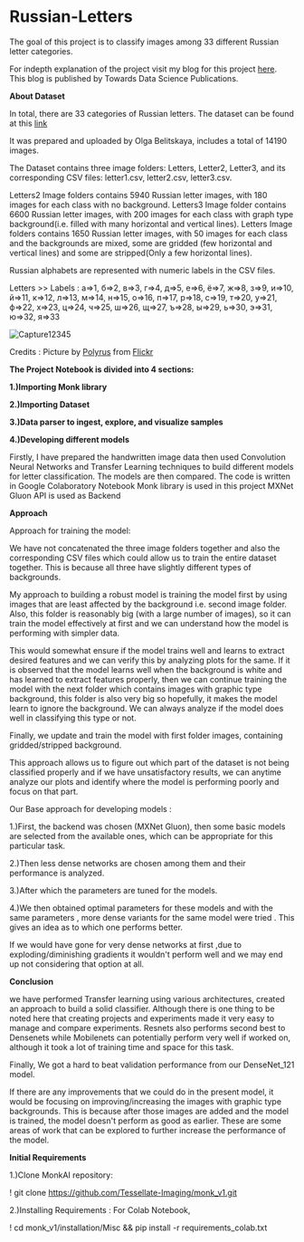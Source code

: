 # Russian-Letters
The goal of this project is to classify images among 33 different Russian letter categories.

For indepth explanation of the project visit my blog for this project 
   [here](https://medium.com/@sanskar329/russian-alphabets-classification-using-monk-ai-4df7d1ad8542#270f-83ebe5f745bc).
This blog is published by Towards Data Science Publications.

**About Dataset**

In total, there are 33 categories of Russian letters.
The dataset can be found at this [link](https://www.kaggle.com/olgabelitskaya/classification-of-handwritten-letters)

It was prepared and uploaded by Olga Belitskaya, includes a total of 14190 images.

The Dataset contains three image folders: Letters, Letter2, Letter3, and its corresponding CSV files: letter1.csv, letter2.csv, letter3.csv.

Letters2 Image folders contains 5940 Russian letter images, with 180 images for each class with no background.
Letters3 Image folder contains 6600 Russian letter images,  with 200 images for each class with graph type background(i.e. filled with many horizontal and vertical lines).
Letters Image folders contains 1650 Russian letter images, with 50 images for each class and the backgrounds are mixed, some are gridded (few horizontal and vertical lines) and some are stripped(Only a few horizontal lines).

Russian alphabets are represented with numeric labels in the CSV files.

Letters >> Labels :
а=>1, б=>2, в=>3, г=>4, д=>5, е=>6, ё=>7, ж=>8, з=>9, и=>10,
й=>11, к=>12, л=>13, м=>14, н=>15, о=>16, п=>17, р=>18, с=>19, т=>20,
у=>21, ф=>22, х=>23, ц=>24, ч=>25, ш=>26, щ=>27, ъ=>28, ы=>29, ь=>30,
э=>31, ю=>32, я=>33


![Capture12345](https://user-images.githubusercontent.com/55439912/92220466-e9786f80-ee50-11ea-973c-3326d3f6f2c3.JPG)

Credits : Picture by [Polyrus](https://www.flickr.com/photos/fotorus/) from [Flickr](https://www.flickr.com/)


**The Project Notebook is divided into 4 sections:**

**1.)Importing Monk library**

**2.)Importing Dataset**

**3.)Data parser to ingest, explore, and visualize samples**

**4.)Developing different models**

Firstly, I have prepared the handwritten image data then used Convolution Neural Networks and Transfer Learning techniques to build different models for letter classification. The models are then compared. 
The code is written in Google Colaboratory Notebook 
Monk library is used in this project
MXNet Gluon API is used as Backend 

**Approach**

Approach for training the model:

We have not concatenated the three image folders together and also the corresponding CSV files which could allow us to train the entire dataset together. This is because all three have slightly different types of backgrounds.

My approach to building a robust model is training the model first by using images that are least affected by the background i.e. second image folder.
Also, this folder is reasonably big (with a large number of images), so it can train the model effectively at first and we can understand how the model is performing with simpler data.

This would somewhat ensure if the model trains well and learns to extract desired features and we can verify this by analyzing plots for the same.
If it is observed that the model learns well when the background is white and has learned to extract features properly, then we can continue training the model with the next folder which contains images with graphic type background, this folder is also very big so hopefully, it makes the model learn to ignore the background. We can always analyze if the model does well in classifying this type or not.

Finally, we update and train the model with first folder images, containing gridded/stripped background.

This approach allows us to figure out which part of the dataset is not being classified properly and if we have unsatisfactory results, we can anytime analyze our plots and identify where the model is performing poorly and focus on that part.

Our Base approach for developing models :

1.)First, the backend was chosen (MXNet Gluon), then some basic models are selected from the available ones, which can be appropriate for this particular task.

2.)Then less dense networks are chosen among them and their performance is analyzed.

3.)After which the parameters are tuned for the models.

4.)We then obtained optimal parameters for these models and with the same parameters , more dense variants for the same model were   tried . This gives an idea as to which one performs better.

If we would have gone for very dense networks at first ,due to exploding/diminishing gradients it wouldn't perform well and we may end up not considering that option at all.

**Conclusion**

we have performed Transfer learning using various architectures, created an approach to build a solid classifier. Although there is one thing to be noted here that creating projects and experiments made it very easy to manage and compare experiments. Resnets also performs second best to Densenets while Mobilenets can potentially perform very well if worked on, although it took a lot of training time and space for this task.

Finally, We got a hard to beat validation performance from our DenseNet_121 model.

If there are any improvements that we could do in the present model, it would be focusing on improving/increasing the images with graphic type backgrounds. This is because after those images are added and the model is trained, the model doesn't perform as good as earlier.
These are some areas of work that can be explored to further increase the performance of the model.


**Initial Requirements**

1.)Clone MonkAI repository:

 ! git clone https://github.com/Tessellate-Imaging/monk_v1.git

2.)Installing Requirements :
For Colab Notebook,

! cd monk_v1/installation/Misc && pip install -r requirements_colab.txt














